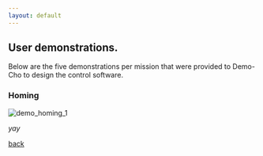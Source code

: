 ```yaml
---
layout: default
---
```

## User demonstrations.

Below are the five demonstrations per mission that were provided to Demo-Cho to design the control software.

### Homing

![demo_homing_1](/home/robotmaster/juanpabmedina.github.io/assets/images/visualdemo-cho/demos/homing/demo_homing_1.png)

_yay_

[back](./)
